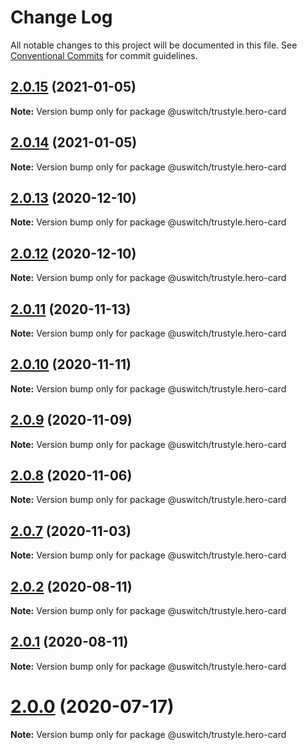 # Change Log

All notable changes to this project will be documented in this file.
See [Conventional Commits](https://conventionalcommits.org) for commit guidelines.

## [2.0.15](https://github.com/uswitch/trustyle/compare/@uswitch/trustyle.hero-card@2.0.13...@uswitch/trustyle.hero-card@2.0.15) (2021-01-05)

**Note:** Version bump only for package @uswitch/trustyle.hero-card





## [2.0.14](https://github.com/uswitch/trustyle/compare/@uswitch/trustyle.hero-card@2.0.13...@uswitch/trustyle.hero-card@2.0.14) (2021-01-05)

**Note:** Version bump only for package @uswitch/trustyle.hero-card





## [2.0.13](https://github.com/uswitch/trustyle/compare/@uswitch/trustyle.hero-card@2.0.12...@uswitch/trustyle.hero-card@2.0.13) (2020-12-10)

**Note:** Version bump only for package @uswitch/trustyle.hero-card





## [2.0.12](https://github.com/uswitch/trustyle/compare/@uswitch/trustyle.hero-card@2.0.11...@uswitch/trustyle.hero-card@2.0.12) (2020-12-10)

**Note:** Version bump only for package @uswitch/trustyle.hero-card






## [2.0.11](https://github.com/uswitch/trustyle/compare/@uswitch/trustyle.hero-card@2.0.10...@uswitch/trustyle.hero-card@2.0.11) (2020-11-13)

**Note:** Version bump only for package @uswitch/trustyle.hero-card





## [2.0.10](https://github.com/uswitch/trustyle/compare/@uswitch/trustyle.hero-card@2.0.9...@uswitch/trustyle.hero-card@2.0.10) (2020-11-11)

**Note:** Version bump only for package @uswitch/trustyle.hero-card





## [2.0.9](https://github.com/uswitch/trustyle/compare/@uswitch/trustyle.hero-card@2.0.8...@uswitch/trustyle.hero-card@2.0.9) (2020-11-09)

**Note:** Version bump only for package @uswitch/trustyle.hero-card





## [2.0.8](https://github.com/uswitch/trustyle/compare/@uswitch/trustyle.hero-card@2.0.7...@uswitch/trustyle.hero-card@2.0.8) (2020-11-06)

**Note:** Version bump only for package @uswitch/trustyle.hero-card





## [2.0.7](https://github.com/uswitch/trustyle/compare/@uswitch/trustyle.hero-card@2.0.6...@uswitch/trustyle.hero-card@2.0.7) (2020-11-03)

**Note:** Version bump only for package @uswitch/trustyle.hero-card





## [2.0.2](https://github.com/uswitch/trustyle/compare/@uswitch/trustyle.hero-card@2.0.1...@uswitch/trustyle.hero-card@2.0.2) (2020-08-11)

**Note:** Version bump only for package @uswitch/trustyle.hero-card





## [2.0.1](https://github.com/uswitch/trustyle/compare/@uswitch/trustyle.hero-card@2.0.0...@uswitch/trustyle.hero-card@2.0.1) (2020-08-11)

**Note:** Version bump only for package @uswitch/trustyle.hero-card





# [2.0.0](https://github.com/uswitch/trustyle/compare/@uswitch/trustyle.hero-card@1.0.0...@uswitch/trustyle.hero-card@2.0.0) (2020-07-17)

**Note:** Version bump only for package @uswitch/trustyle.hero-card
